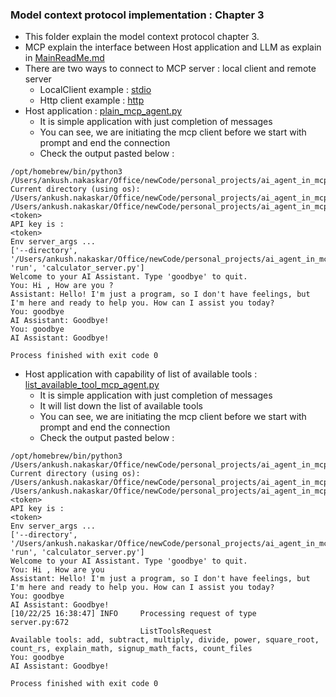 ### Model context protocol implementation : Chapter 3
* This folder explain the model context protocol chapter 3. 
* MCP explain the interface between Host application and LLM as explain in [MainReadMe.md](/Users/ankush.nakaskar/Office/newCode/personal_projects/ai_agent_in_mcp_server/ReadMe.md)
* There are two ways to connect to MCP server : local client and remote server
  * LocalClient example : [stdio](stdio)
  * Http client example : [http](http)
* Host application : [plain_mcp_agent.py](agents/plain_mcp_agent.py) 
  * It is simple application with just completion of messages
  * You can see, we are initiating the mcp client before we start with prompt and end the connection
  * Check the output pasted below :
```
/opt/homebrew/bin/python3 /Users/ankush.nakaskar/Office/newCode/personal_projects/ai_agent_in_mcp_server/chapter_03/agents/plain_mcp_agent.py 
Current directory (using os): /Users/ankush.nakaskar/Office/newCode/personal_projects/ai_agent_in_mcp_server
/Users/ankush.nakaskar/Office/newCode/personal_projects/ai_agent_in_mcp_server/api_key.txt
<token>
API key is : 
<token>
Env server_args ...
['--directory', '/Users/ankush.nakaskar/Office/newCode/personal_projects/ai_agent_in_mcp_server/chapter_03', 'run', 'calculator_server.py']
Welcome to your AI Assistant. Type 'goodbye' to quit.
You: Hi , How are you ?
Assistant: Hello! I'm just a program, so I don't have feelings, but I'm here and ready to help you. How can I assist you today?
You: goodbye
AI Assistant: Goodbye!
You: goodbye
AI Assistant: Goodbye!

Process finished with exit code 0  
```

* Host application with capability of list of available tools : [list_available_tool_mcp_agent.py](agents/list_available_tool_mcp_agent.py) 
  * It is simple application with just completion of messages
  * It will list down the list of available tools
  * You can see, we are initiating the mcp client before we start with prompt and end the connection
  * Check the output pasted below :
```
/opt/homebrew/bin/python3 /Users/ankush.nakaskar/Office/newCode/personal_projects/ai_agent_in_mcp_server/chapter_03/agents/list_available_tool_mcp_agent.py 
Current directory (using os): /Users/ankush.nakaskar/Office/newCode/personal_projects/ai_agent_in_mcp_server
/Users/ankush.nakaskar/Office/newCode/personal_projects/ai_agent_in_mcp_server/api_key.txt
<token>
API key is : 
<token>
Env server_args ...
['--directory', '/Users/ankush.nakaskar/Office/newCode/personal_projects/ai_agent_in_mcp_server/chapter_03', 'run', 'calculator_server.py']
Welcome to your AI Assistant. Type 'goodbye' to quit.
You: Hi , How are you
Assistant: Hello! I'm just a program, so I don't have feelings, but I'm here and ready to help you. How can I assist you today?
You: goodbye
AI Assistant: Goodbye!
[10/22/25 16:38:47] INFO     Processing request of type            server.py:672
                             ListToolsRequest                                   
Available tools: add, subtract, multiply, divide, power, square_root, count_rs, explain_math, signup_math_facts, count_files
You: goodbye
AI Assistant: Goodbye!

Process finished with exit code 0
```